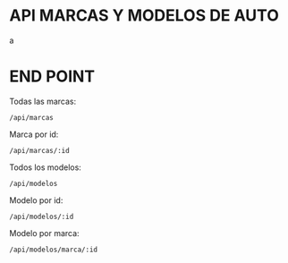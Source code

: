 # API MARCAS Y MODELOS DE AUTO

a

# END POINT

Todas las marcas:

    /api/marcas

Marca por id:

    /api/marcas/:id

Todos los modelos:

    /api/modelos

Modelo por id:

    /api/modelos/:id

Modelo por marca:

    /api/modelos/marca/:id